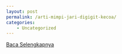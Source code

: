 ```yaml
---
layout: post
permalink: /arti-mimpi-jari-digigit-kecoa/
categories:
    - Uncategorized
---
```


[Baca Selengkapnya](/06)